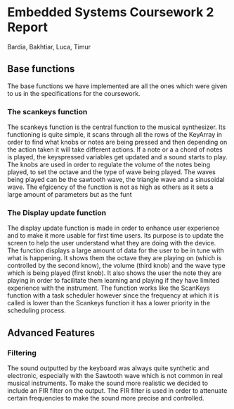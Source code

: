 # Embedded Systems Coursework 2 Report #

Bardia, Bakhtiar, Luca, Timur

## Base functions ##

The base functions we have implemented are all the ones which were given to us in the specifications for the coursework.

### The scankeys function ###

The scankeys function is the central function to the musical synthesizer. Its functioning is quite simple, it scans through all the rows of the KeyArray in order to find what knobs or notes are being pressed and then depending on the action taken it will take different actions. If a note or a a chord of notes is played, the keyspressed variables get updated and a sound starts to play. The knobs are used in order to regulate the volume of the notes being played, to set the octave and the type of wave being played. The waves being played can be the sawtooth wave, the triangle wave and a sinusoidal wave. The efgicency of the function is not as high as others as it sets a large amount of parameters but as the funt

### The Display update function ###

The display update function is made in order to enhance user experience and to make it more usable for first time users. Its purpose is to update the screen to help the user understand what they are doing with the device. The function displays a large amount of data for the user to be in tune with what is happening. It shows them the octave they are playing on (which is controlled by the second know), the volume (third knob) and the wave type which is being played (first knob). It also shows the user the note they are playing in order to facilitate them learning and playing if they have limited experience with the instrument. The function works like the ScanKeys function with a task scheduler however since the frequency at which it is called is lower than the Scankeys function it has a lower priority in the scheduling process.


## Advanced Features ##

### Filtering ###

The sound outputted by the keyboard was always quite synthetic and electronic, especially with the Sawtooth wave which is not common in real musical instruments. To make the sound more realistic we decided to include an FIR filter on the output. The FIR filter is used in order to attenuate certain frequencies to make the sound more precise and controlled.
